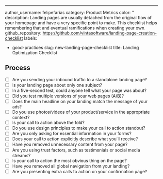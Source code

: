 ---
author_username: felipefarias
category: Product Metrics
color: ''
description: Landing pages are usually detached from the original flow of your homepage
  and have a very specific point to make. This checklist helps remembering that and
  eventual ramifications when creating your own.
github_repository: https://github.com/vintasoftware/landing-page-creation-checklist
labels:
- good-practices
slug: new-landing-page-checklist
title: Landing Optimization Checklist

## Process
-  [ ] Are you sending your inbound traffic to a standalone landing page?
-  [ ] Is your landing page about only one subject?
-  [ ] In a five-second test, could anyone  tell what your page was about?
-  [ ] Did you test multiple versions of your web pages (A/B)?
-  [ ] Does the main headline on your landing match the message of your ads?
-  [ ] Do you use photos/videos of your product/service in the appropriate context?
-  [ ] Is your call to action above the fold?
-  [ ] Do you use design principles to make your call to action standout?
-  [ ] Are you only asking for essential information in your forms?
-  [ ] Does your call to action explicitly describe what you'll receive?
-  [ ] Have you removed unnecessary content from your page?
-  [ ] Are you using trust factors, such as testimonials or social media streams?
-  [ ] Is your call to action the most obvious thing on the page?
-  [ ] Have you removed all global navigation from your landing?
-  [ ] Are you presenting extra calls to action on your confirmation page?
